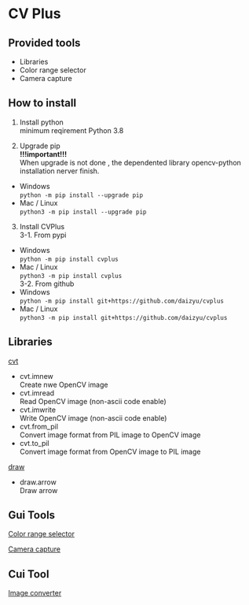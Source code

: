 # CV Plus

## Provided tools
- Libraries
- Color range selector  
- Camera capture

## How to install

1. Install python  
  minimum reqirement Python 3.8 

2. Upgrade pip  
  **!!!important!!!**  
  When upgrade is not done , the dependented library opencv-python installation nerver finish.  
  - Windows  
  ```python -m pip install --upgrade pip```  
  - Mac / Linux  
  ```python3 -m pip install --upgrade pip```  

3. Install CVPlus   
3-1. From pypi  
  - Windows  
  ```python -m pip install cvplus```  
  - Mac / Linux  
  ```python3 -m pip install cvplus```  
3-2. From github  
  - Windows  
  ```python -m pip install git+https://github.com/daizyu/cvplus```  
  - Mac / Linux  
  ```python3 -m pip install git+https://github.com/daizyu/cvplus``` 

## Libraries  
[cvt](./doc/lib_cvt.md "CVT Module")  
- cvt.imnew  
Create nwe OpenCV image  
- cvt.imread  
Read OpenCV image (non-ascii code enable)  
- cvt.imwrite  
Write OpenCV image (non-ascii code enable)  
- cvt.from_pil  
Convert image format from PIL image to OpenCV image  
- cvt.to_pil  
Convert image format from OpenCV image to PIL image  

[draw](./doc/lib_draw.md "DRAW Module")  
- draw.arrow  
Draw arrow


## Gui Tools

[Color range selector](./doc/gui_color_range_selector.md "Color range selector")  

[Camera capture](./doc/gui_color_range_selector.md "Camera capture")  


## Cui Tool  

[Image converter](./doc/cli_img_conv.md "Image converter")

